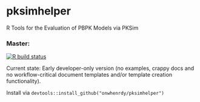# pksimhelper
R Tools for the Evaluation of PBPK Models via PKSim

### Master:
 <!-- badges: start -->
  [![R build status](https://github.com/onwhenrdy/pksimhelper/workflows/R-CMD-check/badge.svg)](https://github.com/onwhenrdy/pksimhelper/actions)
  <!-- badges: end -->

Current state: Early developer-only version (no examples, crappy docs and no workflow-critical document templates and/or template creation functionality).

Install via `devtools::install_github("onwhenrdy/pksimhelper")`
